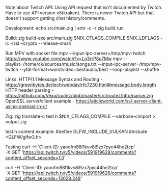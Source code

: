Note about Twitch API:
Using API request that isn't documented by Twitch.
Have to use API version v5(kraken).
There is newer Twitch API but that doesn't support getting chat history/comments.


Development:
echo src/main.zig | entr -c -r zig build run


Build:
zig build-exe src/main.zig $NIX_CFLAGS_COMPILE $NIX_LDFLAGS -lc -lssl -lcrypto --release-small


Run MPV with socket file
mpv --input-ipc-server=/tmp/mpv-twitch https://www.youtube.com/watch?v=Lo3rrP8u7Mw
mpv --playlist=/home/ck/sources/music/songs.txt --input-ipc-server=/tmp/mpv-twitch --ytdl-format=worstvideo+bestaudio/best --loop-playlist --shuffle

Links:
HTTP\1.1 Message Syntax and Routing - https://greenbytes.de/tech/webdav/rfc7230.html#message.body.length
HTTP header parsing - https://github.com/Vexu/routez/blob/master/src/routez/http/parser.zig
OpenSSL server/client example - https://aticleworld.com/ssl-server-client-using-openssl-in-c/


Zig:
zig translate-c test.h $NIX_CFLAGS_COMPILE --verbose-cimport > output.zig

test.h content example:
#define GLFW_INCLUDE_VULKAN
#include <GLFW/glfw3.h>


Testing
curl -H 'Client-ID: yaoofm88l1kvv8i9zx7pyc44he2tcp' \
-X GET 'https://api.twitch.tv/v5/videos/591919628/comments?content_offset_seconds=1.0'

curl -H 'Client-ID: yaoofm88l1kvv8i9zx7pyc44he2tcp' \
-X GET 'https://api.twitch.tv/v5/videos/591919628/comments?content_offset_seconds=13028.249'


